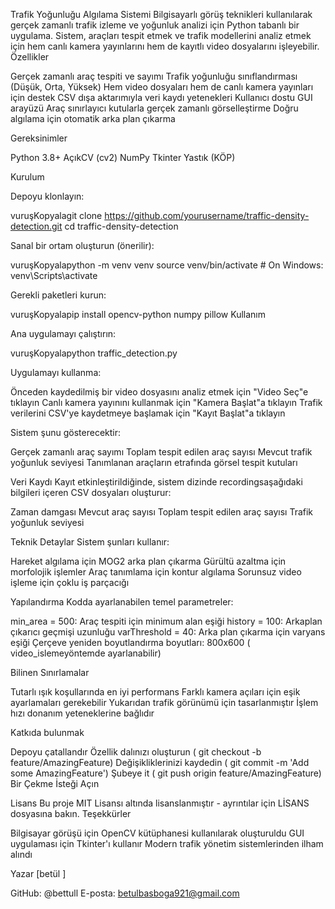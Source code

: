 Trafik Yoğunluğu Algılama Sistemi
Bilgisayarlı görüş teknikleri kullanılarak gerçek zamanlı trafik izleme ve yoğunluk analizi için Python tabanlı bir uygulama. Sistem, araçları tespit etmek ve trafik modellerini analiz etmek için hem canlı kamera yayınlarını hem de kayıtlı video dosyalarını işleyebilir.
Özellikler

Gerçek zamanlı araç tespiti ve sayımı
Trafik yoğunluğu sınıflandırması (Düşük, Orta, Yüksek)
Hem video dosyaları hem de canlı kamera yayınları için destek
CSV dışa aktarımıyla veri kaydı yetenekleri
Kullanıcı dostu GUI arayüzü
Araç sınırlayıcı kutularla gerçek zamanlı görselleştirme
Doğru algılama için otomatik arka plan çıkarma

Gereksinimler

Python 3.8+
AçıkCV (cv2)
NumPy
Tkinter
Yastık (KÖP)

Kurulum

Depoyu klonlayın:

vuruşKopyalagit clone https://github.com/yourusername/traffic-density-detection.git
cd traffic-density-detection

Sanal bir ortam oluşturun (önerilir):

vuruşKopyalapython -m venv venv
source venv/bin/activate  # On Windows: venv\Scripts\activate

Gerekli paketleri kurun:

vuruşKopyalapip install opencv-python numpy pillow
Kullanım

Ana uygulamayı çalıştırın:

vuruşKopyalapython traffic_detection.py

Uygulamayı kullanma:

Önceden kaydedilmiş bir video dosyasını analiz etmek için "Video Seç"e tıklayın
Canlı kamera yayınını kullanmak için "Kamera Başlat"a tıklayın
Trafik verilerini CSV'ye kaydetmeye başlamak için "Kayıt Başlat"a tıklayın



Sistem şunu gösterecektir:

Gerçek zamanlı araç sayımı
Toplam tespit edilen araç sayısı
Mevcut trafik yoğunluk seviyesi
Tanımlanan araçların etrafında görsel tespit kutuları

Veri Kaydı
Kayıt etkinleştirildiğinde, sistem dizinde recordingsaşağıdaki bilgileri içeren CSV dosyaları oluşturur:

Zaman damgası
Mevcut araç sayısı
Toplam tespit edilen araç sayısı
Trafik yoğunluk seviyesi

Teknik Detaylar
Sistem şunları kullanır:

Hareket algılama için MOG2 arka plan çıkarma
Gürültü azaltma için morfolojik işlemler
Araç tanımlama için kontur algılama
Sorunsuz video işleme için çoklu iş parçacığı

Yapılandırma
Kodda ayarlanabilen temel parametreler:

min_area = 500: Araç tespiti için minimum alan eşiği
history = 100: Arkaplan çıkarıcı geçmişi uzunluğu
varThreshold = 40: Arka plan çıkarma için varyans eşiği
Çerçeve yeniden boyutlandırma boyutları: 800x600 ( video_islemeyöntemde ayarlanabilir)

Bilinen Sınırlamalar

Tutarlı ışık koşullarında en iyi performans
Farklı kamera açıları için eşik ayarlamaları gerekebilir
Yukarıdan trafik görünümü için tasarlanmıştır
İşlem hızı donanım yeteneklerine bağlıdır

Katkıda bulunmak

Depoyu çatallandır
Özellik dalınızı oluşturun ( git checkout -b feature/AmazingFeature)
Değişikliklerinizi kaydedin ( git commit -m 'Add some AmazingFeature')
Şubeye it ( git push origin feature/AmazingFeature)
Bir Çekme İsteği Açın

Lisans
Bu proje MIT Lisansı altında lisanslanmıştır - ayrıntılar için LİSANS dosyasına bakın.
Teşekkürler

Bilgisayar görüşü için OpenCV kütüphanesi kullanılarak oluşturuldu
GUI uygulaması için Tkinter'ı kullanır
Modern trafik yönetim sistemlerinden ilham alındı

Yazar
[betül ]

GitHub: @bettull
E-posta: betulbasboga921@gmail.com
